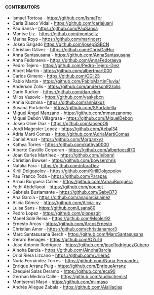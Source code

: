 #### CONTRIBUTORS
* Ismael Tortosa - https://github.com/IsmaTor
* Carla Blasco Vidal - https://github.com/carlajuani
* Pau Sansa - https://github.com/PauSansa
* Montse Liz - https://github.com/montseliz
* Marina Royo - https://github.com/marinosrt
* Josep Salgado https://github.com/josepSSBCN
* Christian Gálvez - https://github.com/ChrisGalHur
* Anna Santasusana - https://github.com/AnnaSantasusana
* Anna Fedoraeva - https://github.com/AnnaFedoraeva
* Pedro Tejero - https://github.com/Pedro-Tejero-Diez
* Albert Martin - https://github.com/albertmart000
* Carlos Gimeno - https://github.com/CG-23
* Pablo Martin - https://github.com/PabloMartinFluvia/
* Anderson Zolis - https://github.com/anderson92zolis
* Dario Rucker - https://github.com/darucker
* Milos Vasovic - https://github.com/vaskebcn
* Annia Kuzmina - https://github.com/anniakuz
* Susana Portabella - https://github.com/SPortabella
* Miguel Ángel Manzano - https://github.com/mmanzanomo
* Miquel Debón Villagrasa - https://github.com/MiquelDebon
* Josep Olivé Diaz - https://github.com/JosepOli
* Jordi Magester Lopez - https://github.com/Aebal34
* Adria Marti Comas - https://github.com/AdriaMartiComas
* Daniel Amat - https://github.com/Morganxyz
* Kathya Torres - https://github.com/kathya0000
* Alberto Castillo Corporan - https://github.com/albertocstll70
* Joan Carles Martínez - https://github.com/leibaral
* Christian Bowser - https://github.com/bowserchris
* Natalia Fara - https://github.com/nfaraDev
* Kirill Dolgopolov - https://github.com/KirillDolgopolov
* Pau Franco Toda - https://github.com/Parapau
* Arnau Burguera Calles - https://github.com/ArnauBurguera
* Fethi Abdellaoui - https://github.com/pounct
* Gabriela Bustamante - https://github.com/GabyB73
* Ana García - https://github.com/anagarcialainez
* Alicia Gómez - https://github.com/Alicia-gy
* Luisa Sans - https://github.com/Lsans80
* Pedro Lopez - https://github.com/plopezgit
* Manel Solé Reina - https://github.com/Msoler92
* Ernesto Arcos - https://github.com/ArcosErnesto
* Christian Amor - https://github.com/christianamor3
* Marc Santasusana Berch - https://github.com/MarcSantasusana
* Gerard Benages - https://github.com/OZu16
* Jose Antonio Rodríguez - https://github.com/joseRodriguezCubero
* Ainoha Barcia - https://github.com/AinohaBarcia
* Oriol Riera Lizcano - https://github.com/Uriera4
* Nuria Fernández Torres - https://github.com/Nuria-Fernandez
* Enrique Arranz Puig - https://github.com/EnriqueArranz
* Ezequiel Salas Deramo - https://github.com/ecs90
* German Medina Calle - https://github.com/audiochemist
* Montserrat Masó - https://github.com/m-maso
* Andrés Allegue Zabala - https://github.com/Alalilacias
